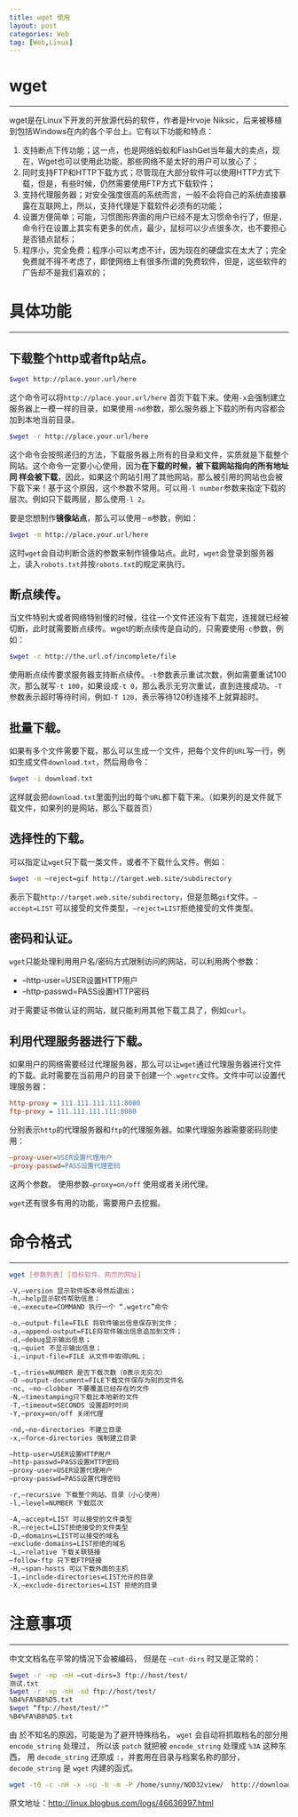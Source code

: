 ```yaml
---
title: wget 使用
layout: post
categories: Web
tag: [Web,Linux]
---
```


# wget
***
wget是在Linux下开发的开放源代码的软件，作者是Hrvoje Niksic，后来被移植到包括Windows在内的各个平台上。它有以下功能和特点：
1. 支持断点下传功能；这一点，也是网络蚂蚁和FlashGet当年最大的卖点，现在，Wget也可以使用此功能，那些网络不是太好的用户可以放心了；
2. 同时支持FTP和HTTP下载方式；尽管现在大部分软件可以使用HTTP方式下载，但是，有些时候，仍然需要使用FTP方式下载软件；
3. 支持代理服务器；对安全强度很高的系统而言，一般不会将自己的系统直接暴露在互联网上，所以，支持代理是下载软件必须有的功能；
4. 设置方便简单；可能，习惯图形界面的用户已经不是太习惯命令行了，但是，命令行在设置上其实有更多的优点，最少，鼠标可以少点很多次，也不要担心是否错点鼠标；
5. 程序小，完全免费；程序小可以考虑不计，因为现在的硬盘实在太大了；完全免费就不得不考虑了，即使网络上有很多所谓的免费软件，但是，这些软件的广告却不是我们喜欢的；

# 具体功能
***
## 下载整个http或者ftp站点。
``` bash
$wget http://place.your.url/here
```
这个命令可以将`http://place.your.url/here` 首页下载下来。使用`-x`会强制建立服务器上一模一样的目录，如果使用`-nd`参数，那么服务器上下载的所有内容都会加到本地当前目录。
``` bash
$wget -r http://place.your.url/here
```
这个命令会按照递归的方法，下载服务器上所有的目录和文件，实质就是下载整个网站。这个命令一定要小心使用，因为**在下载的时候，被下载网站指向的所有地址同 样会被下载**，因此，如果这个网站引用了其他网站，那么被引用的网站也会被下载下来！基于这个原因，这个参数不常用。可以用`-l number`参数来指定下载的层次。例如只下载两层，那么使用`-l 2`。

要是您想制作**镜像站点**，那么可以使用`－m`参数，例如：
``` bash
$wget -m http://place.your.url/here
```
这时`wget`会自动判断合适的参数来制作镜像站点。此时，`wget`会登录到服务器上，读入`robots.txt`并按`robots.txt`的规定来执行。

## 断点续传。
当文件特别大或者网络特别慢的时候，往往一个文件还没有下载完，连接就已经被切断，此时就需要断点续传。wget的断点续传是自动的，只需要使用`-c`参数，例如：
``` bash
$wget -c http://the.url.of/incomplete/file
```
使用断点续传要求服务器支持断点续传。`-t`参数表示重试次数，例如需要重试100次，那么就写`-t 100`，如果设成`-t 0`，那么表示无穷次重试，直到连接成功。`-T`参数表示超时等待时间，例如`-T 120`，表示等待120秒连接不上就算超时。

## 批量下载。
如果有多个文件需要下载，那么可以生成一个文件，把每个文件的`URL`写一行，例如生成文件`download.txt`，然后用命令：
``` bash
$wget -i download.txt
```
这样就会把`download.txt`里面列出的每个`URL`都下载下来。（如果列的是文件就下载文件，如果列的是网站，那么下载首页）

## 选择性的下载。
可以指定让`wget`只下载一类文件，或者不下载什么文件。例如：
``` bash
$wget -m –reject=gif http://target.web.site/subdirectory
```
表示下载`http://target.web.site/subdirectory`，但是忽略`gif`文件。`–accept=LIST` 可以接受的文件类型，`–reject=LIST`拒绝接受的文件类型。

## 密码和认证。
`wget`只能处理利用用户名/密码方式限制访问的网站，可以利用两个参数：
* –http-user=USER设置HTTP用户
* –http-passwd=PASS设置HTTP密码

对于需要证书做认证的网站，就只能利用其他下载工具了，例如`curl`。

## 利用代理服务器进行下载。
如果用户的网络需要经过代理服务器，那么可以让`wget`通过代理服务器进行文件的下载。此时需要在当前用户的目录下创建一个`.wgetrc`文件。文件中可以设置代理服务器：
``` ini
http-proxy = 111.111.111.111:8080
ftp-proxy = 111.111.111.111:8080
```
分别表示`http`的代理服务器和`ftp`的代理服务器。如果代理服务器需要密码则使用：
``` ini
–proxy-user=USER设置代理用户
–proxy-passwd=PASS设置代理密码
```
这两个参数。
使用参数`–proxy=on/off` 使用或者关闭代理。

`wget`还有很多有用的功能，需要用户去挖掘。

# 命令格式
***
``` bash
wget [参数列表] [目标软件、网页的网址]

-V,–version 显示软件版本号然后退出；
-h,–help显示软件帮助信息；
-e,–execute=COMMAND 执行一个 “.wgetrc”命令

-o,–output-file=FILE 将软件输出信息保存到文件；
-a,–append-output=FILE将软件输出信息追加到文件；
-d,–debug显示输出信息；
-q,–quiet 不显示输出信息；
-i,–input-file=FILE 从文件中取得URL；

-t,–tries=NUMBER 是否下载次数（0表示无穷次）
-O –output-document=FILE下载文件保存为别的文件名
-nc, –no-clobber 不要覆盖已经存在的文件
-N,–timestamping只下载比本地新的文件
-T,–timeout=SECONDS 设置超时时间
-Y,–proxy=on/off 关闭代理

-nd,–no-directories 不建立目录
-x,–force-directories 强制建立目录

–http-user=USER设置HTTP用户
–http-passwd=PASS设置HTTP密码
–proxy-user=USER设置代理用户
–proxy-passwd=PASS设置代理密码

-r,–recursive 下载整个网站、目录（小心使用）
-l,–level=NUMBER 下载层次

-A,–accept=LIST 可以接受的文件类型
-R,–reject=LIST拒绝接受的文件类型
-D,–domains=LIST可以接受的域名
–exclude-domains=LIST拒绝的域名
-L,–relative 下载关联链接
–follow-ftp 只下载FTP链接
-H,–span-hosts 可以下载外面的主机
-I,–include-directories=LIST允许的目录
-X,–exclude-directories=LIST 拒绝的目录
```

# 注意事项
***
中文文档名在平常的情况下会被编码， 但是在 `–cut-dirs` 时又是正常的：
``` bash
$wget -r -np -nH –cut-dirs=3 ftp://host/test/
测试.txt
$wget -r -np -nH -nd ftp://host/test/
%B4%FA%B8%D5.txt
$wget “ftp://host/test/*”
%B4%FA%B8%D5.txt
```
由 於不知名的原因，可能是为了避开特殊档名， `wget` 会自动将抓取档名的部分用 `encode_string` 处理过， 所以该 `patch` 就把被 `encode_string` 处理成 `%3A` 这种东西， 用 `decode_string` 还原成 `:`，并套用在目录与档案名称的部分，`decode_string` 是 `wget` 内建的函式。
``` bash
wget -t0 -c -nH -x -np -b -m -P /home/sunny/NOD32view/  http://downloads1.kaspersky-labs.com/bases/ -o wget.log
```
原文地址：http://linux.blogbus.com/logs/46636997.html
